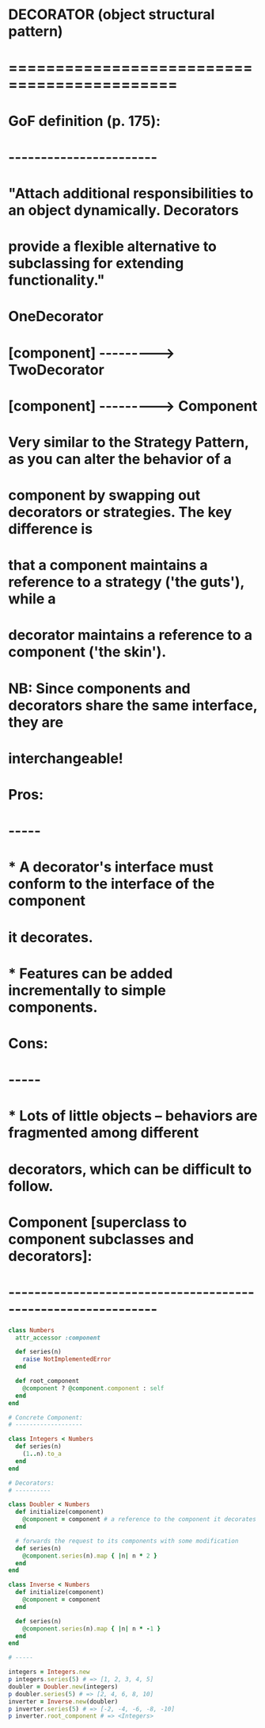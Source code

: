 # DECORATOR (object structural pattern)
# ============================================

# GoF definition (p. 175):
# -----------------------
# "Attach additional responsibilities to an object dynamically. Decorators
# provide a flexible alternative to subclassing for extending functionality."

# OneDecorator
# [component] ---------> TwoDecorator
#                        [component] ---------> Component

# Very similar to the Strategy Pattern, as you can alter the behavior of a
# component by swapping out decorators or strategies. The key difference is
# that a component maintains a reference to a strategy ('the guts'), while a
# decorator maintains a reference to a component ('the skin').

# NB: Since components and decorators share the same interface, they are
# interchangeable!

# Pros:
# -----
#  * A decorator's interface must conform to the interface of the component
#    it decorates.
#  * Features can be added incrementally to simple components.

# Cons:
# -----
#  * Lots of little objects – behaviors are fragmented among different
#    decorators, which can be difficult to follow.

# Component [superclass to component subclasses and decorators]:
# -------------------------------------------------------------

```ruby
class Numbers
  attr_accessor :component

  def series(n)
    raise NotImplementedError
  end

  def root_component
    @component ? @component.component : self
  end
end

# Concrete Component:
# -------------------

class Integers < Numbers
  def series(n)
    (1..n).to_a
  end
end

# Decorators:
# ----------

class Doubler < Numbers
  def initialize(component)
    @component = component # a reference to the component it decorates
  end

  # forwards the request to its components with some modification
  def series(n)
    @component.series(n).map { |n| n * 2 }
  end
end

class Inverse < Numbers
  def initialize(component)
    @component = component
  end

  def series(n)
    @component.series(n).map { |n| n * -1 }
  end
end

# -----

integers = Integers.new
p integers.series(5) # => [1, 2, 3, 4, 5]
doubler = Doubler.new(integers)
p doubler.series(5) # => [2, 4, 6, 8, 10]
inverter = Inverse.new(doubler)
p inverter.series(5) # => [-2, -4, -6, -8, -10]
p inverter.root_component # => <Integers>
```
